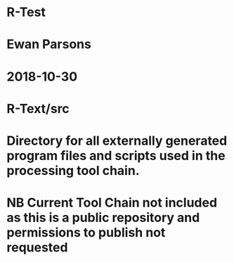 # R-Test
#   Ewan Parsons
#   2018-10-30
#   R-Text/src
#   Directory for all externally generated program files and scripts used in the processing tool chain.
#   NB Current Tool Chain not included as this is a public repository and permissions to publish not requested

